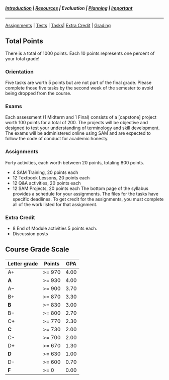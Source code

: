##### [Introduction](introduction) | [Resources](resources) | Evaluation | [Planning](planning) | [Important](important)
***

[Assignments](#assignments) | [Tests](#tests) | [Tasks](#Orientation)| [Extra Credit](#extra-credit) | [Grading](#course-grade-scale)

## Total Points 
There is a total of 1000 points. Each 10 points represents one percent of your total grade!

### Orientation
Five tasks are worth 5 points but are not part of the final grade. Please complete those five tasks by the second week of the semester to avoid being dropped from the course. 

### Exams 
Each assessment (1 Midterm and 1 Final) consists of a [capstone] project worth 100 points for a total of 200. The projects will be objective and designed to test your understanding of terminology and skill development. The exams will be administered online using SAM and are expected to follow the code of conduct for academic honesty.

### Assignments 
Forty activities, each worth between 20 points, totaling 800 points.
   *   4 SAM Training, 20 points each 
   *   12 Textbook Lessons, 20 points each
   *   12 Q&A activities, 20 points each 
   *   12 SAM Projects, 20 points each
The bottom page of the syllabus provides a schedule for your assignments. The files for the tasks have specific deadlines. To get credit for the assignments, you must complete all of the work listed for that assignment.

### Extra Credit
   *   8 End of Module activities 5 points each.  
   *   Discussion posts 

## Course Grade Scale

| Letter grade | Points | GPA  |
|--------|--------|--------|
| A+ | >= 970 | 4.00 |
| **A** | >= 930 | 4.00 |
| A− | >= 900 | 3.70 |
| B+ | >= 870 | 3.30 |
| **B** | >= 830 | 3.00 |
| B− | >= 800 | 2.70 |
| C+ | >= 770 | 2.30 |
| **C**  | >= 730 | 2.00 |
| C- | >= 700 | 2.00 |
| D+ | >= 670 | 1.30 |
| **D** | >= 630 | 1.00 |
| D- | >= 600 | 0.70 |
| **F** | >= 0 | 0.00 |
